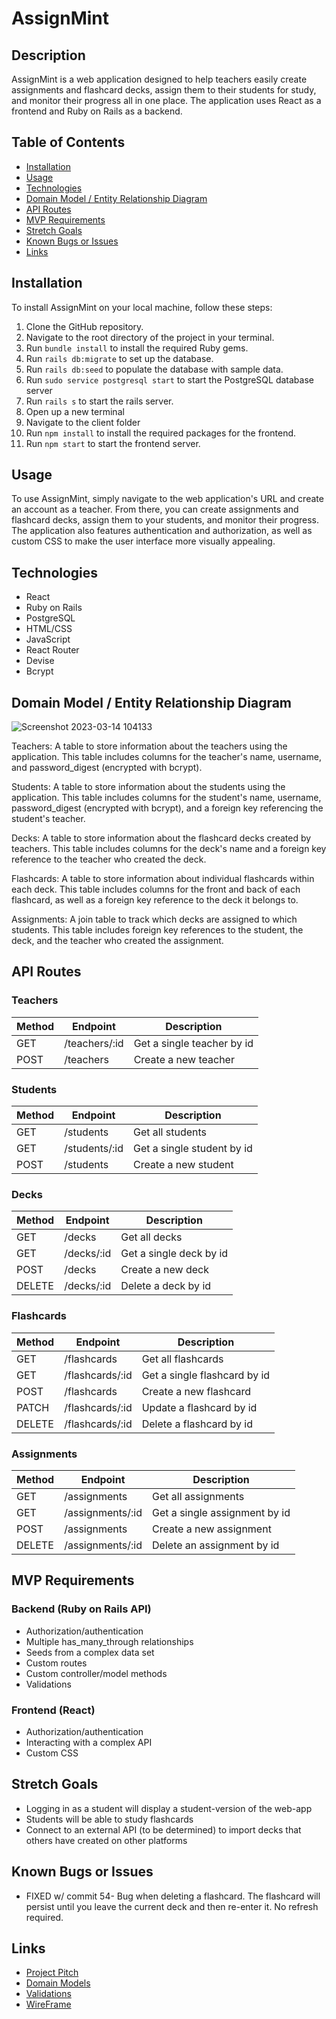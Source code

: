 # AssignMint

## Description

AssignMint is a web application designed to help teachers easily create assignments and flashcard decks, assign them to their students for study, and monitor their progress all in one place. The application uses React as a frontend and Ruby on Rails as a backend.

## Table of Contents

- [Installation](#installation)
- [Usage](#usage)
- [Technologies](#technologies)
- [Domain Model / Entity Relationship Diagram](#domain-model--entity-relationship-diagram)
- [API Routes](#api-routes)
- [MVP Requirements](#mvp-requirements)
- [Stretch Goals](#stretch-goals)
- [Known Bugs or Issues](#known-bugs-or-issues)
- [Links](#links)

## Installation

To install AssignMint on your local machine, follow these steps:

1. Clone the GitHub repository.
2. Navigate to the root directory of the project in your terminal.
3. Run `bundle install` to install the required Ruby gems.
4. Run `rails db:migrate` to set up the database.
5. Run `rails db:seed` to populate the database with sample data.
6. Run `sudo service postgresql start` to start the PostgreSQL database server
7. Run `rails s` to start the rails server.
8. Open up a new terminal
9. Navigate to the client folder
10. Run `npm install` to install the required packages for the frontend.
11. Run `npm start` to start the frontend server.

## Usage

To use AssignMint, simply navigate to the web application's URL and create an account as a teacher. From there, you can create assignments and flashcard decks, assign them to your students, and monitor their progress. The application also features authentication and authorization, as well as custom CSS to make the user interface more visually appealing.

## Technologies

- React
- Ruby on Rails
- PostgreSQL
- HTML/CSS
- JavaScript
- React Router
- Devise
- Bcrypt

## Domain Model / Entity Relationship Diagram

![Screenshot 2023-03-14 104133](https://user-images.githubusercontent.com/115106981/225037406-988d3ea4-6697-4443-adf4-c4d7508201ad.png) 

Teachers: A table to store information about the teachers using the application. This table includes columns for the teacher's name, username, and password_digest (encrypted with bcrypt).

Students: A table to store information about the students using the application. This table includes columns for the student's name, username, password_digest (encrypted with bcrypt), and a foreign key referencing the student's teacher.

Decks: A table to store information about the flashcard decks created by teachers. This table includes columns for the deck's name and a foreign key reference to the teacher who created the deck.

Flashcards: A table to store information about individual flashcards within each deck. This table includes columns for the front and back of each flashcard, as well as a foreign key reference to the deck it belongs to.

Assignments: A join table to track which decks are assigned to which students. This table includes foreign key references to the student, the deck, and the teacher who created the assignment.

## API Routes

### Teachers

| Method | Endpoint          | Description              |
| ------ | ----------------- | ------------------------ |
| GET    | /teachers/:id     | Get a single teacher by id |
| POST   | /teachers         | Create a new teacher      |

### Students

| Method | Endpoint               | Description                 |
| ------ | ---------------------- | --------------------------- |
| GET    | /students              | Get all students            |
| GET    | /students/:id          | Get a single student by id  |
| POST   | /students              | Create a new student        |

### Decks

| Method | Endpoint               | Description                 |
| ------ | ---------------------- | --------------------------- |
| GET    | /decks                 | Get all decks               |
| GET    | /decks/:id             | Get a single deck by id     |
| POST   | /decks                 | Create a new deck           |
| DELETE | /decks/:id             | Delete a deck by id         |

### Flashcards

| Method | Endpoint               | Description                 |
| ------ | ---------------------- | --------------------------- |
| GET    | /flashcards            | Get all flashcards          |
| GET    | /flashcards/:id        | Get a single flashcard by id |
| POST   | /flashcards            | Create a new flashcard      |
| PATCH  | /flashcards/:id        | Update a flashcard by id    |
| DELETE | /flashcards/:id        | Delete a flashcard by id    |

### Assignments

| Method | Endpoint               | Description                 |
| ------ | ---------------------- | --------------------------- |
| GET    | /assignments           | Get all assignments         |
| GET    | /assignments/:id       | Get a single assignment by id |
| POST   | /assignments           | Create a new assignment     |
| DELETE | /assignments/:id       | Delete an assignment by id  |

## MVP Requirements

### Backend (Ruby on Rails API)

- Authorization/authentication
- Multiple has_many_through relationships
- Seeds from a complex data set
- Custom routes
- Custom controller/model methods
- Validations

### Frontend (React)

- Authorization/authentication
- Interacting with a complex API
- Custom CSS

## Stretch Goals

- Logging in as a student will display a student-version of the web-app
- Students will be able to study flashcards
- Connect to an external API (to be determined) to import decks that others have created on other platforms

## Known Bugs or Issues
- FIXED w/ commit 54- Bug when deleting a flashcard. The flashcard will persist until you leave the current deck and then re-enter it. No refresh required.

## Links
- [Project Pitch](https://docs.google.com/document/d/1WmIiYez49Na_1eP1I17_heVjv6m_5hpN2YAwVDWoQXM/edit#)
- [Domain Models](https://docs.google.com/spreadsheets/d/1DpbfynByxM7Uud9Q8oIT-ou6IvRDhjhTXE_a2pIqjNA/edit#gid=0)
- [Validations](https://docs.google.com/spreadsheets/d/1DpbfynByxM7Uud9Q8oIT-ou6IvRDhjhTXE_a2pIqjNA/edit#gid=1067435169)
- [WireFrame](https://www.figma.com/file/q7smkkMRpJdFsE0Nrlr2Rs/Ron-Posthauer-Capstone?node-id=0%3A1&t=3Ze0QhK2kDwvFuA5-1)
